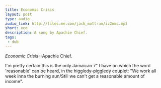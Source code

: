 ```yaml
---
title: Economic Crisis
layout: post
type: audio
audio_link: http://files.me.com/jack_mottram/iz2omc.mp3
short: eco
description: A song by Apachie Chief.
tags:
 - dub
---
```


_Economic Crisis_--Apachie Chief.

I'm pretty certain this is the only Jamaican 7" I have on which the word 'reasonable' can be heard, in the higgledy-piggledy couplet: "We work all week inna the burning sun/Still we can't get a reasonable amount of income".